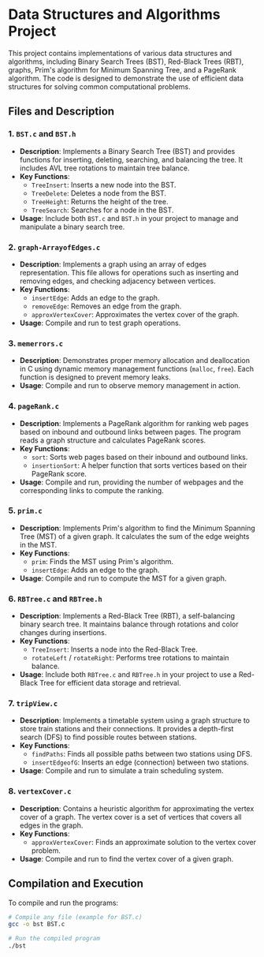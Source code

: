 # Data Structures and Algorithms Project

This project contains implementations of various data structures and algorithms, including Binary Search Trees (BST), Red-Black Trees (RBT), graphs, Prim's algorithm for Minimum Spanning Tree, and a PageRank algorithm. The code is designed to demonstrate the use of efficient data structures for solving common computational problems.

## Files and Description

### 1. `BST.c` and `BST.h`
- **Description**: Implements a Binary Search Tree (BST) and provides functions for inserting, deleting, searching, and balancing the tree. It includes AVL tree rotations to maintain tree balance.
- **Key Functions**:
  - `TreeInsert`: Inserts a new node into the BST.
  - `TreeDelete`: Deletes a node from the BST.
  - `TreeHeight`: Returns the height of the tree.
  - `TreeSearch`: Searches for a node in the BST.
- **Usage**: Include both `BST.c` and `BST.h` in your project to manage and manipulate a binary search tree.

### 2. `graph-ArrayofEdges.c`
- **Description**: Implements a graph using an array of edges representation. This file allows for operations such as inserting and removing edges, and checking adjacency between vertices.
- **Key Functions**:
  - `insertEdge`: Adds an edge to the graph.
  - `removeEdge`: Removes an edge from the graph.
  - `approxVertexCover`: Approximates the vertex cover of the graph.
- **Usage**: Compile and run to test graph operations.

### 3. `memerrors.c`
- **Description**: Demonstrates proper memory allocation and deallocation in C using dynamic memory management functions (`malloc`, `free`). Each function is designed to prevent memory leaks.
- **Usage**: Compile and run to observe memory management in action.

### 4. `pageRank.c`
- **Description**: Implements a PageRank algorithm for ranking web pages based on inbound and outbound links between pages. The program reads a graph structure and calculates PageRank scores.
- **Key Functions**:
  - `sort`: Sorts web pages based on their inbound and outbound links.
  - `insertionSort`: A helper function that sorts vertices based on their PageRank score.
- **Usage**: Compile and run, providing the number of webpages and the corresponding links to compute the ranking.

### 5. `prim.c`
- **Description**: Implements Prim's algorithm to find the Minimum Spanning Tree (MST) of a given graph. It calculates the sum of the edge weights in the MST.
- **Key Functions**:
  - `prim`: Finds the MST using Prim's algorithm.
  - `insertEdge`: Adds an edge to the graph.
- **Usage**: Compile and run to compute the MST for a given graph.

### 6. `RBTree.c` and `RBTree.h`
- **Description**: Implements a Red-Black Tree (RBT), a self-balancing binary search tree. It maintains balance through rotations and color changes during insertions.
- **Key Functions**:
  - `TreeInsert`: Inserts a node into the Red-Black Tree.
  - `rotateLeft` / `rotateRight`: Performs tree rotations to maintain balance.
- **Usage**: Include both `RBTree.c` and `RBTree.h` in your project to use a Red-Black Tree for efficient data storage and retrieval.

### 7. `tripView.c`
- **Description**: Implements a timetable system using a graph structure to store train stations and their connections. It provides a depth-first search (DFS) to find possible routes between stations.
- **Key Functions**:
  - `findPaths`: Finds all possible paths between two stations using DFS.
  - `insertEdgeofG`: Inserts an edge (connection) between two stations.
- **Usage**: Compile and run to simulate a train scheduling system.

### 8. `vertexCover.c`
- **Description**: Contains a heuristic algorithm for approximating the vertex cover of a graph. The vertex cover is a set of vertices that covers all edges in the graph.
- **Key Functions**:
  - `approxVertexCover`: Finds an approximate solution to the vertex cover problem.
- **Usage**: Compile and run to find the vertex cover of a given graph.

## Compilation and Execution

To compile and run the programs:

```bash
# Compile any file (example for BST.c)
gcc -o bst BST.c

# Run the compiled program
./bst
